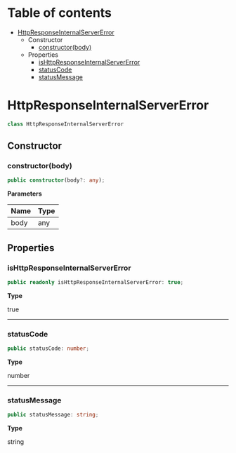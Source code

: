 # Table of contents

* [HttpResponseInternalServerError][ClassDeclaration-28]
    * Constructor
        * [constructor(body)][Constructor-20]
    * Properties
        * [isHttpResponseInternalServerError][PropertyDeclaration-66]
        * [statusCode][PropertyDeclaration-67]
        * [statusMessage][PropertyDeclaration-68]

# HttpResponseInternalServerError

```typescript
class HttpResponseInternalServerError
```
## Constructor

### constructor(body)

```typescript
public constructor(body?: any);
```

**Parameters**

| Name | Type |
| ---- | ---- |
| body | any  |

## Properties

### isHttpResponseInternalServerError

```typescript
public readonly isHttpResponseInternalServerError: true;
```

**Type**

true

----------

### statusCode

```typescript
public statusCode: number;
```

**Type**

number

----------

### statusMessage

```typescript
public statusMessage: string;
```

**Type**

string

[ClassDeclaration-28]: httpresponseinternalservererror.md#httpresponseinternalservererror
[Constructor-20]: httpresponseinternalservererror.md#constructorbody
[PropertyDeclaration-66]: httpresponseinternalservererror.md#ishttpresponseinternalservererror
[PropertyDeclaration-67]: httpresponseinternalservererror.md#statuscode
[PropertyDeclaration-68]: httpresponseinternalservererror.md#statusmessage